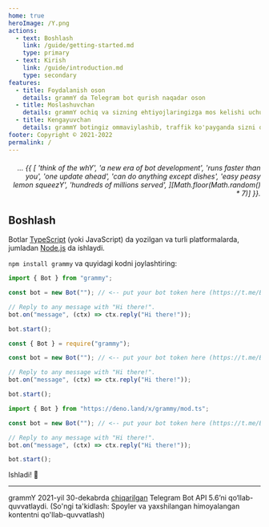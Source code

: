 ```yaml
---
home: true
heroImage: /Y.png
actions:
  - text: Boshlash
    link: /guide/getting-started.md
    type: primary
  - text: Kirish
    link: /guide/introduction.md
    type: secondary
features:
  - title: Foydalanish oson
    details: grammY da Telegram bot qurish naqadar oson
  - title: Moslashuvchan
    details: grammY ochiq va sizning ehtiyojlaringizga mos kelishi uchun plaginlar orqali kengaytirilishi mumkin.
  - title: Kengayuvchan
    details: grammY botingiz ommaviylashib, traffik ko'payganda sizni qoniqtira oladi.
footer: Copyright © 2021-2022
permalink: /
---
```


<h6 align="right">… {{ [
  'think of the whY',
  'a new era of bot development',
  'runs faster than you',
  'one update ahead',
  'can do anything except dishes',
  'easy peasy lemon squeezY',
  'hundreds of millions served',
][Math.floor(Math.random() * 7)] }}.</h6>

## Boshlash

Botlar [TypeScript](https://www.typescriptlang.org) (yoki JavaScript) da yozilgan va turli platformalarda, jumladan [Node.js](https://nodejs.org) da ishlaydi.

`npm install grammy` va quyidagi kodni joylashtiring:

<CodeGroup>
  <CodeGroupItem title="TypeScript" active>

```ts
import { Bot } from "grammy";

const bot = new Bot(""); // <-- put your bot token here (https://t.me/BotFather)

// Reply to any message with "Hi there!".
bot.on("message", (ctx) => ctx.reply("Hi there!"));

bot.start();
```

</CodeGroupItem>
 <CodeGroupItem title="JavaScript">

```ts
const { Bot } = require("grammy");

const bot = new Bot(""); // <-- put your bot token here (https://t.me/BotFather)

// Reply to any message with "Hi there!".
bot.on("message", (ctx) => ctx.reply("Hi there!"));

bot.start();
```

</CodeGroupItem>
 <CodeGroupItem title="Deno">

```ts
import { Bot } from "https://deno.land/x/grammy/mod.ts";

const bot = new Bot(""); // <-- put your bot token here (https://t.me/BotFather)

// Reply to any message with "Hi there!".
bot.on("message", (ctx) => ctx.reply("Hi there!"));

bot.start();
```

</CodeGroupItem>
</CodeGroup>

Ishladi! :tada:

---

grammY 2021-yil 30-dekabrda [chiqarilgan](https://core.telegram.org/bots/api#december-30-2021) Telegram Bot API 5.6’ni qo‘llab-quvvatlaydi.
(So'ngi ta'kidlash: Spoyler va yaxshilangan himoyalangan kontentni qo'llab-quvvatlash)